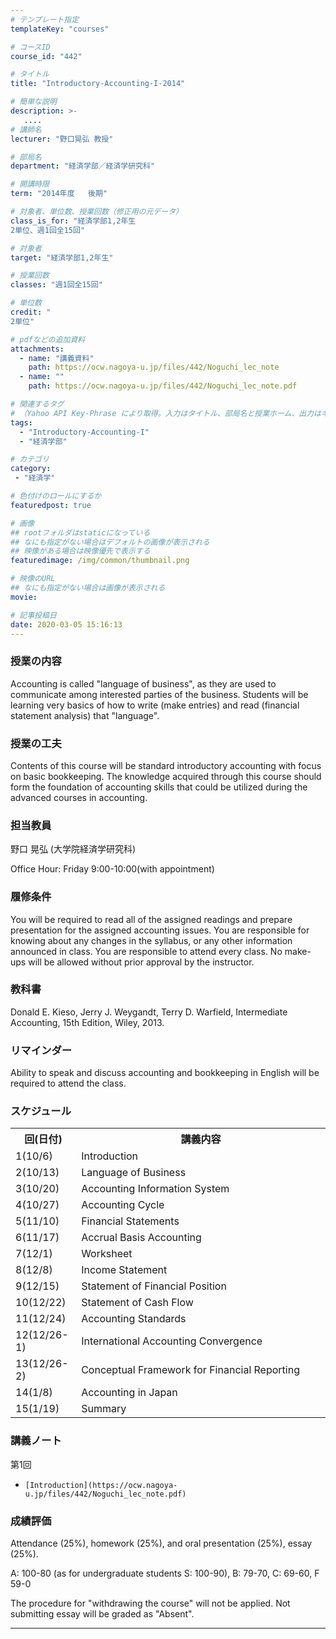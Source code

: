 ```yaml
---
# テンプレート指定
templateKey: "courses"

# コースID
course_id: "442"

# タイトル
title: "Introductory-Accounting-I-2014"

# 簡単な説明
description: >-
   ....
# 講師名
lecturer: "野口晃弘 教授"

# 部局名
department: "経済学部／経済学研究科"

# 開講時限
term: "2014年度	後期"

# 対象者、単位数、授業回数（修正用の元データ）
class_is_for: "経済学部1,2年生
2単位、週1回全15回"

# 対象者
target: "経済学部1,2年生"

# 授業回数
classes: "週1回全15回"

# 単位数
credit: "
2単位"

# pdfなどの追加資料
attachments:
  - name: "講義資料" 
    path: https://ocw.nagoya-u.jp/files/442/Noguchi_lec_note
  - name: "" 
    path: https://ocw.nagoya-u.jp/files/442/Noguchi_lec_note.pdf

# 関連するタグ
# （Yahoo API Key-Phrase により取得。入力はタイトル、部局名と授業ホーム、出力はキーフレーズ（tags））
tags:
  - "Introductory-Accounting-I"
  - "経済学部"

# カテゴリ
category:
 - "経済学"

# 色付けのロールにするか
featuredpost: true

# 画像
## rootフォルダはstaticになっている
## なにも指定がない場合はデフォルトの画像が表示される
## 映像がある場合は映像優先で表示する
featuredimage: /img/common/thumbnail.png

# 映像のURL
## なにも指定がない場合は画像が表示される
movie: 

# 記事投稿日
date: 2020-03-05 15:16:13
---
```


### 授業の内容

Accounting is called "language of business", as they are used to communicate among interested parties of the business. Students will be learning very basics of how to write (make entries) and read (financial statement analysis) that "language".


### 授業の工夫

Contents of this course will be standard introductory accounting with focus on basic bookkeeping. The knowledge acquired through this course should form the foundation of accounting skills that could be utilized during the advanced courses in accounting.





### 担当教員

野口 晃弘 (大学院経済学研究科)

Office Hour: Friday 9:00-10:00(with appointment)

### 履修条件

You will be required to read all of the assigned readings and prepare presentation for the assigned accounting issues. You are responsible for knowing about any changes in the syllabus, or any other information announced in class. You are responsible to attend every class. No make-ups will be allowed without prior approval by the instructor.

### 教科書

Donald E. Kieso, Jerry J. Weygandt, Terry D. Warfield, Intermediate Accounting, 15th Edition, Wiley, 2013.

### リマインダー

Ability to speak and discuss accounting and bookkeeping in English will be required to attend the class.


<h3>スケジュール</h3>
<table class="basic" width="525">
<tr>
<th width="90" class="center">回(日付)</th>
<th width="435" class="center">講義内容</th>
</tr>

<tr>
<td width="90" class="center">1(10/6)</td>
<td width="435">Introduction</td>
</tr>

<tr>
<td width="90" class="center">2(10/13)</td>
<td width="435">Language of Business</td>
</tr>

<tr>
<td width="90" class="center">3(10/20)</td>
<td width="435">Accounting Information System</td>
</tr>

<tr>
<td width="90" class="center">4(10/27)</td>
<td width="435">Accounting Cycle</td>
</tr>

<tr>
<td width="90" class="center">5(11/10)</td>
<td width="435">Financial Statements</td>
</tr>

<tr>
<td width="90" class="center">6(11/17)</td>
<td width="435">Accrual Basis Accounting</td>
</tr>

<tr>
<td width="90" class="center">7(12/1)</td>
<td width="435">Worksheet</td>
</tr>

<tr>
<td width="90" class="center">8(12/8)</td>
<td width="435">Income Statement</td>
</tr>

<tr>
<td width="90" class="center">9(12/15)</td>
<td width="435">Statement of Financial Position</td>
</tr>

<tr>
<td width="90" class="center">10(12/22)</td>
<td width="435">Statement of Cash Flow</td>
</tr>

<tr>
<td width="90" class="center">11(12/24)</td>
<td width="435">Accounting Standards</td>
</tr>

<tr>
<td width="90" class="center">12(12/26-1)</td>
<td width="435">International Accounting Convergence</td>
</tr>

<tr>
<td width="90" class="center">13(12/26-2)</td>
<td width="435">Conceptual Framework for Financial Reporting</td>
</tr>

<tr>
<td width="90" class="center">14(1/8)</td>
<td width="435">Accounting in Japan</td>
</tr>

<tr>
<td width="90" class="center">15(1/19)</td>
<td width="435">Summary</td>
</tr>

</table>


### 講義ノート



第1回


-     [Introduction](https://ocw.nagoya-u.jp/files/442/Noguchi_lec_note.pdf) 






### 成績評価

Attendance (25%), homework (25%), and oral presentation (25%), essay (25%).

A: 100-80 (as for undergraduate students S: 100-90), B: 79-70, C: 69-60, F 59-0

The procedure for "withdrawing the course" will not be applied. Not submitting essay will be graded as "Absent".





-----